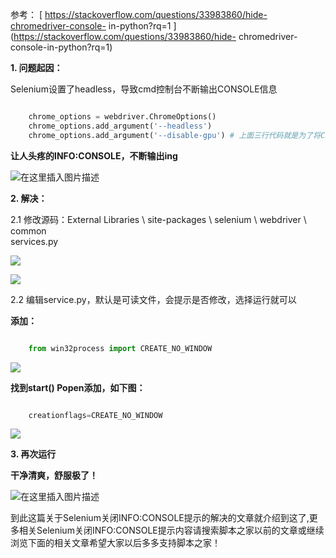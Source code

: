 参考： [ https://stackoverflow.com/questions/33983860/hide-chromedriver-console-
in-python?rq=1 ](https://stackoverflow.com/questions/33983860/hide-
chromedriver-console-in-python?rq=1)

**1. 问题起因：**

Selenium设置了headless，导致cmd控制台不断输出CONSOLE信息

```python

    chrome_options = webdriver.ChromeOptions()
    chrome_options.add_argument('--headless')
    chrome_options.add_argument('--disable-gpu') # 上面三行代码就是为了将Chrome不弹出界面
```

**让人头疼的INFO:CONSOLE，不断输出ing**  

![在这里插入图片描述](https://img.jbzj.com/file_images/article/202012/2020120711540739.jpg)

**2. 解决：**

2.1 修改源码：External Libraries \ site-packages \ selenium \ webdriver \ common \
services.py

![](https://img.jbzj.com/file_images/article/202012/2020120711540740.jpg)

![](https://img.jbzj.com/file_images/article/202012/2020120711540741.jpg)

2.2 编辑service.py，默认是可读文件，会提示是否修改，选择运行就可以

**添加：**

```python

    from win32process import CREATE_NO_WINDOW
```

![](https://img.jbzj.com/file_images/article/202012/2020120711540842.jpg)

**找到start() Popen添加，如下图：**

```python

    creationflags=CREATE_NO_WINDOW
```

![](https://img.jbzj.com/file_images/article/202012/2020120711540843.jpg)

**3. 再次运行**

**干净清爽，舒服极了！**  

![在这里插入图片描述](https://img.jbzj.com/file_images/article/202012/2020120711540844.jpg)

到此这篇关于Selenium关闭INFO:CONSOLE提示的解决的文章就介绍到这了,更多相关Selenium关闭INFO:CONSOLE提示内容请搜索脚本之家以前的文章或继续浏览下面的相关文章希望大家以后多多支持脚本之家！

